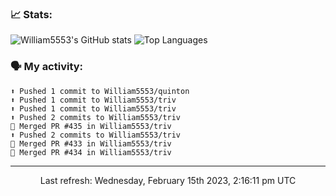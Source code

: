 ### 📈 Stats:
![William5553's GitHub stats](https://github-readme-stats.vercel.app/api?username=william5553&show_icons=true&theme=dark&include_all_commits=true&count_private=true&hide_border=true)
![Top Languages](https://github-readme-stats.vercel.app/api/top-langs/?username=william5553&langs_count=10&layout=compact&theme=dark&include_all_commits=true&count_private=true&hide_border=true)

### 🗣 My activity:
```
⬆️ Pushed 1 commit to William5553/quinton
⬆️ Pushed 1 commit to William5553/triv
⬆️ Pushed 1 commit to William5553/triv
⬆️ Pushed 2 commits to William5553/triv
🎉 Merged PR #435 in William5553/triv
⬆️ Pushed 2 commits to William5553/triv
🎉 Merged PR #433 in William5553/triv
🎉 Merged PR #434 in William5553/triv
```

------------
<p align="center">Last refresh: Wednesday, February 15th 2023, 2:16:11 pm UTC</p>
